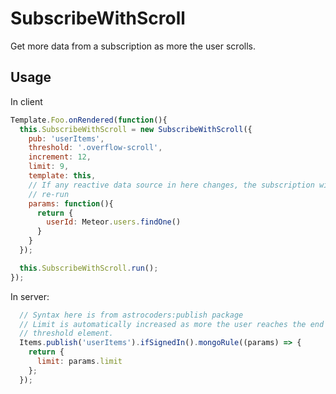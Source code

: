 SubscribeWithScroll
===================

Get more data from a subscription as more the user scrolls.

## Usage

In client
```js
Template.Foo.onRendered(function(){
  this.SubscribeWithScroll = new SubscribeWithScroll({
    pub: 'userItems',
    threshold: '.overflow-scroll',
    increment: 12,
    limit: 9,
    template: this,
    // If any reactive data source in here changes, the subscription will
    // re-run
    params: function(){
      return {
        userId: Meteor.users.findOne()
      }
    }
  });

  this.SubscribeWithScroll.run();
});
```
In server:
```js
  // Syntax here is from astrocoders:publish package
  // Limit is automatically increased as more the user reaches the end of the
  // threshold element.
  Items.publish('userItems').ifSignedIn().mongoRule((params) => {
    return {
      limit: params.limit
    };
  });
```
